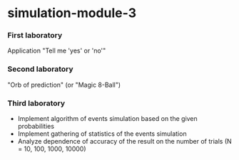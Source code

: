 # simulation-module-3

### First laboratory
Application "Tell me 'yes' or 'no'"

### Second laboratory
"Orb of prediction" (or "Magic 8-Ball") 

### Third laboratory
* Implement algorithm of events simulation based on the given probabilities
* Implement gathering of statistics of the events simulation
* Analyze dependence of accuracy of the result on the number of trials (N = 10, 100, 1000, 10000)